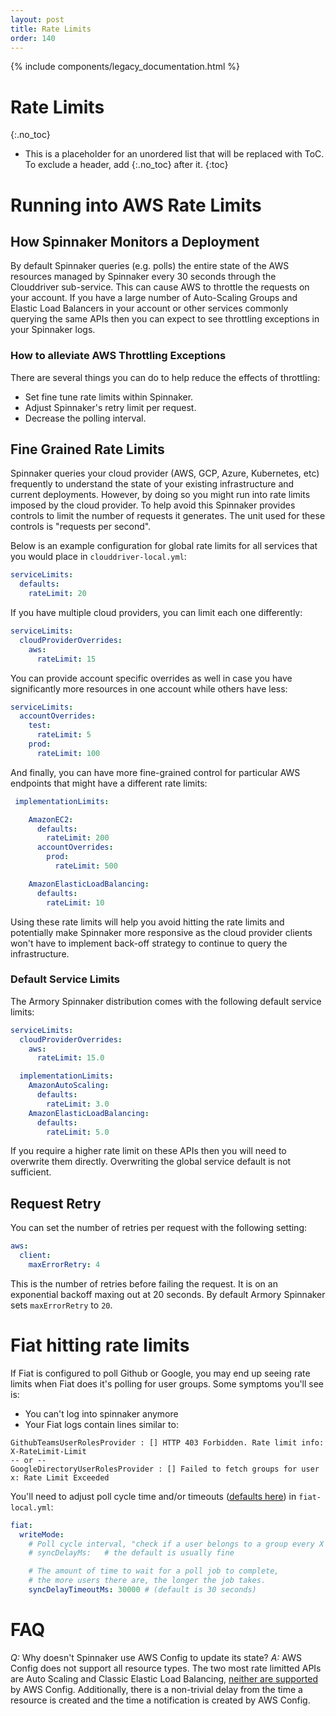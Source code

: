 ```yaml
---
layout: post
title: Rate Limits
order: 140
---
```

{% include components/legacy_documentation.html %}

#  Rate Limits
{:.no_toc}
* This is a placeholder for an unordered list that will be replaced with ToC. To exclude a header, add {:.no_toc} after it.
{:toc}


# Running into AWS Rate Limits

## How Spinnaker Monitors a Deployment

By default Spinnaker queries (e.g. polls) the entire state of the AWS resources managed by Spinnaker every 30 seconds through the Clouddriver sub-service. This can cause AWS to throttle the requests on your account. If you have a large number of Auto-Scaling Groups and Elastic Load Balancers in your account or other services commonly querying the same APIs then you can expect to see throttling exceptions in your Spinnaker logs.

### How to alleviate AWS Throttling Exceptions

There are several things you can do to help reduce the effects of throttling:
- Set fine tune rate limits within Spinnaker.
- Adjust Spinnaker's retry limit per request.
- Decrease the polling interval.


## Fine Grained Rate Limits

Spinnaker queries your cloud provider (AWS, GCP, Azure, Kubernetes, etc) frequently to understand the state of your existing infrastructure and current deployments.  However, by doing so you might run into rate limits imposed by the cloud provider. To help avoid this Spinnaker provides controls to limit the number of requests it generates. The unit used for these controls is "requests per second".

Below is an example configuration for global rate limits for all services that you would place in `clouddriver-local.yml`:

```yml
serviceLimits:
  defaults:
    rateLimit: 20
```

If you have multiple cloud providers, you can limit each one differently:

```yml
serviceLimits:
  cloudProviderOverrides:
    aws:
      rateLimit: 15
```

You can provide account specific overrides as well in case you have significantly more resources in one account while others have less:

```yml
serviceLimits:
  accountOverrides:
    test:
      rateLimit: 5
    prod:
      rateLimit: 100
```

And finally, you can have more fine-grained control for particular AWS endpoints that might have a different rate limits:

```yml
 implementationLimits:

    AmazonEC2:
      defaults:
        rateLimit: 200
      accountOverrides:
        prod:
          rateLimit: 500

    AmazonElasticLoadBalancing:
      defaults:
        rateLimit: 10
```

Using these rate limits will help you avoid hitting the rate limits and potentially make Spinnaker more responsive as the cloud provider clients won't have to implement back-off strategy to continue to query the infrastructure. 

### Default Service Limits

The Armory Spinnaker distribution comes with the following default service limits:

```yml
serviceLimits:
  cloudProviderOverrides:
    aws:
      rateLimit: 15.0

  implementationLimits:
    AmazonAutoScaling:
      defaults:
        rateLimit: 3.0
    AmazonElasticLoadBalancing:
      defaults:
        rateLimit: 5.0
```

If you require a higher rate limit on these APIs then you will need to overwrite them directly. Overwriting the global service default is not sufficient.

## Request Retry

You can set the number of retries per request with the following setting:

```yml
aws:
  client:
    maxErrorRetry: 4
```
This is the number of retries before failing the request. It is on an exponential backoff maxing out at 20 seconds. By default Armory Spinnaker sets `maxErrorRetry` to `20`.



# Fiat hitting rate limits
If Fiat is configured to poll Github or Google, you may end up seeing rate limits when Fiat does it's polling for user groups. Some symptoms you'll see is:
- You can't log into spinnaker anymore
- Your Fiat logs contain lines similar to:

```
GithubTeamsUserRolesProvider : [] HTTP 403 Forbidden. Rate limit info: X-RateLimit-Limit
-- or --
GoogleDirectoryUserRolesProvider : [] Failed to fetch groups for user x: Rate Limit Exceeded
```

You'll need to adjust poll cycle time and/or timeouts ([defaults here](https://github.com/spinnaker/fiat/blob/master/fiat-roles/src/main/java/com/netflix/spinnaker/fiat/config/CatsSchedulerConfig.java#L54-L58)) in `fiat-local.yml`:
```yml
fiat:
  writeMode:
    # Poll cycle interval, "check if a user belongs to a group every X ms"
    # syncDelayMs:   # the default is usually fine

    # The amount of time to wait for a poll job to complete,
    # the more users there are, the longer the job takes.
    syncDelayTimeoutMs: 30000 # (default is 30 seconds)
```


# FAQ

*Q:* Why doesn't Spinnaker use AWS Config to update its state?
*A:* AWS Config does not support all resource types. The two most rate limitted APIs are Auto Scaling and Classic Elastic Load Balancing, [neither are supported](http://docs.aws.amazon.com/config/latest/developerguide/resource-config-reference.html) by AWS Config. Additionally, there is a non-trivial delay from the time a resource is created and the time a notification is created by AWS Config.
